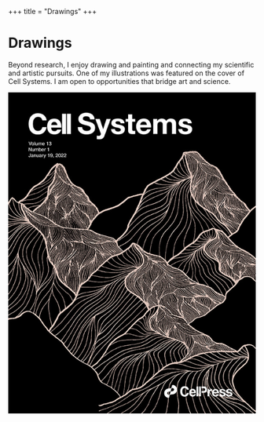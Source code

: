 +++
title = "Drawings"
+++

# Drawings

Beyond research, I enjoy drawing and painting and connecting my scientific and artistic pursuits. One of my illustrations was featured on the cover of Cell Systems.  I am open to opportunities that bridge art and science.


![image](Cover.png)